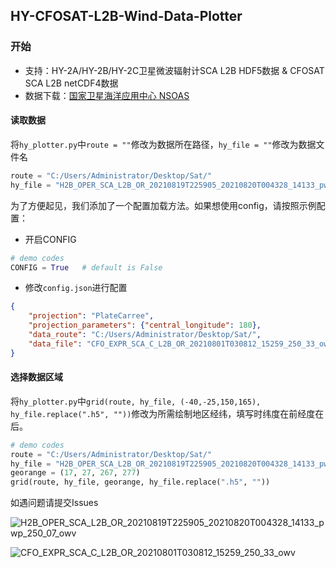  ## HY-CFOSAT-L2B-Wind-Data-Plotter
 
 ### 开始
 * 支持：HY-2A/HY-2B/HY-2C卫星微波辐射计SCA L2B HDF5数据 & CFOSAT SCA L2B netCDF4数据
 * 数据下载：[国家卫星海洋应用中心 NSOAS](https://osdds.nsoas.org.cn)
 
 #### 读取数据
将`hy_plotter.py`中`route = ""`修改为数据所在路径，`hy_file = ""`修改为数据文件名
```py
route = "C:/Users/Administrator/Desktop/Sat/"
hy_file = "H2B_OPER_SCA_L2B_OR_20210819T225905_20210820T004328_14133_pwp_250_07_owv.h5"
```  
为了方便起见，我们添加了一个配置加载方法。如果想使用config，请按照示例配置：
* 开启CONFIG
```py
# demo codes
CONFIG = True   # default is False
```
* 修改`config.json`进行配置
```json
{
    "projection": "PlateCarree",
    "projection_parameters": {"central_longitude": 180},
    "data_route": "C:/Users/Administrator/Desktop/Sat/",
    "data_file": "CFO_EXPR_SCA_C_L2B_OR_20210801T030812_15259_250_33_owv.nc"
}
```
 #### 选择数据区域
 将`hy_plotter.py`中`grid(route, hy_file, (-40,-25,150,165), hy_file.replace(".h5", ""))`修改为所需绘制地区经纬，填写时纬度在前经度在后。
 ```py
# demo codes
route = "C:/Users/Administrator/Desktop/Sat/"
hy_file = "H2B_OPER_SCA_L2B_OR_20210819T225905_20210820T004328_14133_pwp_250_07_owv.h5"
georange = (17, 27, 267, 277)
grid(route, hy_file, georange, hy_file.replace(".h5", ""))

 ```
 如遇问题请提交Issues  
 
![H2B_OPER_SCA_L2B_OR_20210819T225905_20210820T004328_14133_pwp_250_07_owv](https://user-images.githubusercontent.com/54111871/130322471-36a3eb55-6f9f-4e08-9635-f46821782d0d.png)

![CFO_EXPR_SCA_C_L2B_OR_20210801T030812_15259_250_33_owv](https://user-images.githubusercontent.com/79071461/130332521-a5f5c0ad-99f2-472f-b9ce-4b9e1280b3ae.png)
